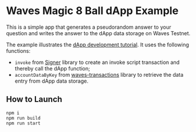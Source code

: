 # Waves Magic 8 Ball dApp Example

This is a simple app that generates a pseudorandom answer to your question and writes the answer to the dApp data storage on Waves Testnet.

The example illustrates the [dApp development tutorial](https://docs.wavesprotocol.org/en/building-apps/smart-contracts/writing-dapps). It uses the following functions:

* `invoke` from [Signer](https://docs.wavesprotocol.org/en/building-apps/waves-api-and-sdk/client-libraries/signer) library to create an invoke script transaction and thereby call the dApp function;
* `accountDataByKey` from [waves-transactions](https://wavesplatform.github.io/waves-transactions/index.html) library to retrieve the data entry from dApp data storage.

## How to Launch

```shell
npm i 
npm run build
npm run start
```


